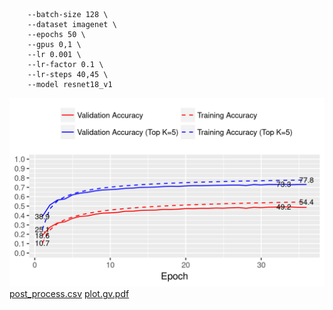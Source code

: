 ```
    --batch-size 128 \
    --dataset imagenet \
    --epochs 50 \
    --gpus 0,1 \
    --lr 0.001 \
    --lr-factor 0.1 \
    --lr-steps 40,45 \
    --model resnet18_v1
```
![acc](acc.png)
[post_process.csv](post_process.csv)
[plot.gv.pdf](plot.gv.pdf)